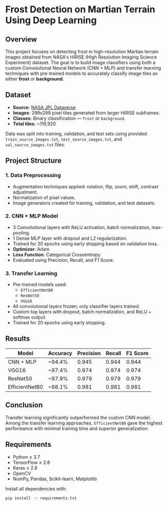 # Frost Detection on Martian Terrain Using Deep Learning

## Overview

This project focuses on detecting frost in high-resolution Martian terrain images obtained from NASA's HiRISE (High Resolution Imaging Science Experiment) dataset. The goal is to build image classifiers using both a custom Convolutional Neural Network (CNN + MLP) and transfer learning techniques with pre-trained models to accurately classify image tiles as either **frost** or **background**.

## Dataset

- **Source**: [NASA JPL Dataverse](https://dataverse.jpl.nasa.gov/dataset.xhtml?persistentId=doi:10.48577/jpl.QJ9PYA)
- **Images**: 299x299 pixel tiles generated from larger HiRISE subframes.
- **Classes**: Binary classification — `frost` or `background`.
- **Total tiles**: ~119,920

Data was split into training, validation, and test sets using provided `train_source_images.txt`, `test_source_images.txt`, and `val_source_images.txt` files.

## Project Structure

### 1. Data Preprocessing
- Augmentation techniques applied: rotation, flip, zoom, shift, contrast adjustment.
- Normalization of pixel values.
- Image generators created for training, validation, and test datasets.

### 2. CNN + MLP Model
- 3 Convolutional layers with ReLU activation, batch normalization, max-pooling.
- 1 Dense MLP layer with dropout and L2 regularization.
- Trained for 20 epochs using early stopping based on validation loss.
- **Optimizer**: Adam  
- **Loss Function**: Categorical Crossentropy  
- Evaluated using Precision, Recall, and F1 Score.

### 3. Transfer Learning
- Pre-trained models used:
  - `EfficientNetB0`
  - `ResNet50`
  - `VGG16`
- All convolutional layers frozen; only classifier layers trained.
- Custom top layers with dropout, batch normalization, and ReLU + softmax output.
- Trained for 20 epochs using early stopping.

## Results

| Model          | Accuracy | Precision | Recall | F1 Score |
|----------------|----------|-----------|--------|----------|
| CNN + MLP      | ~94.4%   | 0.945     | 0.944  | 0.944    |
| VGG16          | ~97.4%   | 0.974     | 0.974  | 0.974    |
| ResNet50       | ~97.9%   | 0.979     | 0.979  | 0.979    |
| EfficientNetB0 | ~98.1%   | 0.981     | 0.981  | 0.981    |


## Conclusion

Transfer learning significantly outperformed the custom CNN model. Among the transfer learning approaches, `EfficientNetB0` gave the highest performance with minimal training time and superior generalization.

## Requirements

- Python ≥ 3.7  
- TensorFlow ≥ 2.8  
- Keras ≥ 2.8  
- OpenCV  
- NumPy, Pandas, Scikit-learn, Matplotlib  

Install all dependencies with:

```bash
pip install -r requirements.txt
